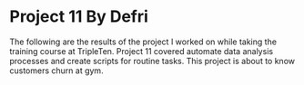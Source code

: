 # Project 11 By Defri
The following are the results of the project I worked on while taking the training course at TripleTen. Project 11 covered automate data analysis processes and create scripts for routine tasks. This project is about to know customers churn at gym.
